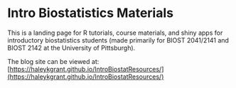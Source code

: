 # Intro Biostatistics Materials

This is a landing page for R tutorials, course materials, and shiny apps for introductory biostatistics students (made primarily for BIOST 2041/2141 and BIOST 2142 at the University of Pittsburgh). 

The blog site can be viewed at: [https://haleykgrant.github.io/IntroBiostatResources/](https://haleykgrant.github.io/IntroBiostatResources/)
